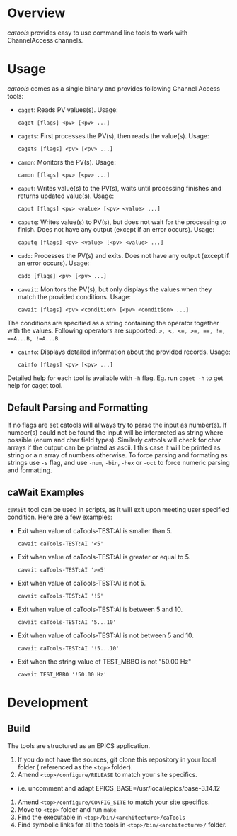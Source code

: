 # Overview

*catools* provides easy to use command line tools to work with ChannelAccess channels.

# Usage

*catools* comes as a single binary and provides following Channel Access tools:

- `caget`: Reads PV values(s). Usage:

  ```
  caget [flags] <pv> [<pv> ...]
  ```

- `cagets`: First processes the PV(s), then reads the value(s). Usage:

  ```
  cagets [flags] <pv> [<pv> ...]
  ```

- `camon`: Monitors the PV(s). Usage:

  ```
  camon [flags] <pv> [<pv> ...]
  ```

- `caput`: Writes value(s) to the PV(s), waits until processing finishes and returns updated value(s). Usage:

  ```
  caput [flags] <pv> <value> [<pv> <value> ...]
  ```

- `caputq`: Writes value(s) to PV(s), but does not wait for the processing to finish. Does not have any output (except if an error occurs). Usage:

  ```
  caputq [flags] <pv> <value> [<pv> <value> ...]
  ```

- `cado`: Processes the PV(s) and exits. Does not have any output (except if an error occurs). Usage:

  ```
  cado [flags] <pv> [<pv> ...]
  ```

- `cawait`: Monitors the PV(s), but only displays the values when they match the provided conditions. Usage:

  ```
  cawait [flags] <pv> <condition> [<pv> <condition> ...]
  ```

The conditions are specified as a string containing the operator together with the values.
Following operators are supported:  `>, <, <=, >=, ==, !=, ==A...B, !=A...B`.


- `cainfo`: Displays detailed information about the provided records. Usage:

  ```
  cainfo [flags] <pv> [<pv> ...]
  ```


Detailed help for each tool is available with `-h` flag. Eg. run `caget -h` to get help for caget tool.

## Default Parsing and Formatting
If no flags are set catools will allways try to parse the input as number(s). If number(s) could not be found the input will be interpreted as string where possible (enum and char field types). Similarly catools will check for char arrays if the output can be printed as ascii. I this case it will be printed as string or a n array of numbers otherwise. To force parsing and formating as strings use `-s` flag, and use `-num`, `-bin`, `-hex` or `-oct` to force numeric parsing and formatting.

## caWait Examples
`caWait` tool can be used in scripts, as it will exit upon meeting user specified condition. Here are a few examples:

- Exit when value of caTools-TEST:AI is smaller than 5.

  ```
  cawait caTools-TEST:AI '<5'
  ```

- Exit when value of caTools-TEST:AI is greater or equal to 5.

  ```
  cawait caTools-TEST:AI '>=5'
  ```

- Exit when value of caTools-TEST:AI is not 5.

  ```
  cawait caTools-TEST:AI '!5'
  ```

- Exit when value of caTools-TEST:AI is between 5 and 10.

  ```
  cawait caTools-TEST:AI '5...10'
  ```

- Exit when value of caTools-TEST:AI is not between 5 and 10.

  ```
  cawait caTools-TEST:AI '!5...10'
  ```

- Exit when the string value of TEST_MBBO is not "50.00 Hz"

  ```
  cawait TEST_MBBO '!50.00 Hz'
  ```

# Development
## Build
The tools are structured as an EPICS application.

1. If you do not have the sources, git clone this repository in your local folder ( referenced as the `<top>` folder).
1. Amend `<top>/configure/RELEASE` to match your site specifics.
  - i.e. uncomment and adapt EPICS_BASE=/usr/local/epics/base-3.14.12
1. Amend `<top>/configure/CONFIG_SITE` to match your site specifics.
1. Move to `<top>` folder and run `make`
1. Find the executable in `<top>/bin/<architecture>/caTools`
1. Find symbolic links for all the tools in `<top>/bin/<architecture>/` folder.
